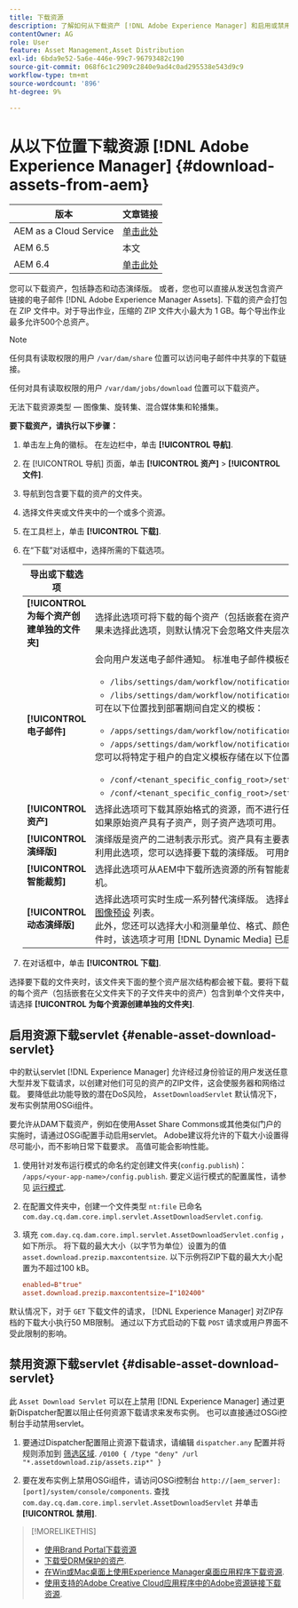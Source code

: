 ```yaml
---
title: 下载资源
description: 了解如何从下载资产 [!DNL Adobe Experience Manager] 和启用或禁用下载功能。
contentOwner: AG
role: User
feature: Asset Management,Asset Distribution
exl-id: 6bda9e52-5a6e-446e-99c7-96793482c190
source-git-commit: 068f6c1c2909c2840e9ad4c0ad295538e543d9c9
workflow-type: tm+mt
source-wordcount: '896'
ht-degree: 9%

---
```


# 从以下位置下载资源 [!DNL Adobe Experience Manager] {#download-assets-from-aem}

| 版本 | 文章链接 |
| -------- | ---------------------------- |
| AEM as a Cloud Service | [单击此处](https://experienceleague.adobe.com/docs/experience-manager-cloud-service/content/assets/manage/download-assets-from-aem.html?lang=en) |
| AEM 6.5 | 本文 |
| AEM 6.4 | [单击此处](https://experienceleague.adobe.com/docs/experience-manager-64/assets/managing/download-assets-from-aem.html?lang=en) |

您可以下载资产，包括静态和动态演绎版。 或者，您也可以直接从发送包含资产链接的电子邮件 [!DNL Adobe Experience Manager Assets]. 下载的资产会打包在 ZIP 文件中。对于导出作业，压缩的 ZIP 文件大小最大为 1 GB。每个导出作业最多允许500个总资产。

>[!NOTE]
>
>任何具有读取权限的用户 `/var/dam/share` 位置可以访问电子邮件中共享的下载链接。
>
>任何对具有读取权限的用户 `/var/dam/jobs/download` 位置可以下载资产。
>
>无法下载资源类型 — 图像集、旋转集、混合媒体集和轮播集。

<!--
OLD content of the above NOTE, changed wrt CQDOC-18661.
>The email recipients must be members of the `dam-users` group to access the ZIP download link in the email message.
>
-->

**要下载资产，请执行以下步骤：**

1. 单击左上角的徽标。 在左边栏中，单击 **[!UICONTROL 导航]**.
1. 在 [!UICONTROL 导航] 页面，单击 **[!UICONTROL 资产]** > **[!UICONTROL 文件]**.
1. 导航到包含要下载的资产的文件夹。
1. 选择文件夹或文件夹中的一个或多个资源。
1. 在工具栏上，单击 **[!UICONTROL 下载]**.
1. 在“下载”对话框中，选择所需的下载选项。

   | 导出或下载选项 | 描述 |
   |---|---|
   | **[!UICONTROL 为每个资产创建单独的文件夹]** | 选择此选项可将下载的每个资产（包括嵌套在资产父文件夹下的子文件夹中的资产）包含到本地计算机上的一个文件夹中。 如果未选择此选项，则默认情况下会忽略文件夹层次结构，并将所有资产下载到本地计算机上的一个文件夹中。 |
   | **[!UICONTROL 电子邮件]** | 会向用户发送电子邮件通知。 标准电子邮件模板在以下位置提供：<ul><li>`/libs/settings/dam/workflow/notification/email/downloadasset`。</li><li>`/libs/settings/dam/workflow/notification/email/transientworkflowcompleted`。</li></ul> 可在以下位置找到部署期间自定义的模板： <ul><li>`/apps/settings/dam/workflow/notification/email/downloadasset`。</li><li>`/apps/settings/dam/workflow/notification/email/transientworkflowcompleted`。</li></ul>您可以将特定于租户的自定义模板存储在以下位置：<ul><li>`/conf/<tenant_specific_config_root>/settings/dam/workflow/notification/email/downloadasset`。</li><li>`/conf/<tenant_specific_config_root>/settings/dam/workflow/notification/email/transientworkflowcompleted`。</li></ul> |
   | **[!UICONTROL 资产]** | 选择此选项可下载其原始格式的资源，而不进行任何演绎版。<br>如果原始资产具有子资产，则子资产选项可用。 |
   | **[!UICONTROL 演绎版]** | 演绎版是资产的二进制表示形式。资产具有主要表示形式 — 已上传文件的表示形式。 它们可以有任意数量的呈现。 <br> 利用此选项，您可以选择要下载的演绎版。 可用的演绎版取决于您选择的资源。 如果资产具有任何演绎版，则该选项可用。 |
   | **[!UICONTROL 智能裁剪]** | 选择此选项可从AEM中下载所选资源的所有智能裁剪演绎版。 将创建包含智能裁剪演绎版的zip文件并将其下载到本地计算机。 |
   | **[!UICONTROL 动态演绎版]** | 选择此选项可实时生成一系列替代演绎版。 选择此选项时，您还可以通过从以下各项中进行选择来选择要动态创建的演绎版 [图像预设](image-presets.md) 列表。 <br>此外，您还可以选择大小和测量单位、格式、颜色空间、分辨率以及任何可选的图像修饰符（如反转图像）。 仅当满足以下条件时，该选项才可用 [!DNL Dynamic Media] 已启用。 |

1. 在对话框中，单击 **[!UICONTROL 下载]**.

选择要下载的文件夹时，该文件夹下面的整个资产层次结构都会被下载。要将下载的每个资产（包括嵌套在父文件夹下的子文件夹中的资产）包含到单个文件夹中，请选择 **[!UICONTROL 为每个资源创建单独的文件夹]**.

## 启用资源下载servlet {#enable-asset-download-servlet}

中的默认servlet [!DNL Experience Manager] 允许经过身份验证的用户发送任意大型并发下载请求，以创建对他们可见的资产的ZIP文件，这会使服务器和网络过载。 要降低此功能导致的潜在DoS风险， `AssetDownloadServlet` 默认情况下，发布实例禁用OSGi组件。

要允许从DAM下载资产，例如在使用Asset Share Commons或其他类似门户的实施时，请通过OSGi配置手动启用servlet。 Adobe建议将允许的下载大小设置得尽可能小，而不影响日常下载要求。 高值可能会影响性能。

1. 使用针对发布运行模式的命名约定创建文件夹(`config.publish`)： `/apps/<your-app-name>/config.publish`. 要定义运行模式的配置属性，请参见 [运行模式](/help/sites-deploying/configure-runmodes.md#defining-configuration-properties-for-a-run-mode).
1. 在配置文件夹中，创建一个文件类型 `nt:file` 已命名 `com.day.cq.dam.core.impl.servlet.AssetDownloadServlet.config`.
1. 填充 `com.day.cq.dam.core.impl.servlet.AssetDownloadServlet.config` ，如下所示。 将下载的最大大小（以字节为单位）设置为的值 `asset.download.prezip.maxcontentsize`. 以下示例将ZIP下载的最大大小配置为不超过100 kB。

   ```conf
   enabled=B"true"
   asset.download.prezip.maxcontentsize=I"102400"
   ```

默认情况下，对于 `GET` 下载文件的请求， [!DNL Experience Manager] 对ZIP存档的下载大小执行50 MB限制。 通过以下方式启动的下载 `POST` 请求或用户界面不受此限制的影响。

## 禁用资源下载servlet {#disable-asset-download-servlet}

此 `Asset Download Servlet` 可以在上禁用 [!DNL Experience Manager] 通过更新Dispatcher配置以阻止任何资源下载请求来发布实例。 也可以直接通过OSGi控制台手动禁用servlet。

1. 要通过Dispatcher配置阻止资源下载请求，请编辑 `dispatcher.any` 配置并将规则添加到 [筛选区域](https://experienceleague.adobe.com/docs/experience-manager-dispatcher/using/configuring/dispatcher-configuration.html#defining-a-filter). `/0100 { /type "deny" /url "*.assetdownload.zip/assets.zip*" }`

1. 要在发布实例上禁用OSGi组件，请访问OSGi控制台 `http://[aem_server]:[port]/system/console/components`. 查找 `com.day.cq.dam.core.impl.servlet.AssetDownloadServlet` 并单击 **[!UICONTROL 禁用]**.

>[!MORELIKETHIS]
>
>* [使用Brand Portal下载资源](https://experienceleague.adobe.com/docs/experience-manager-brand-portal/using/download/brand-portal-download-assets.html)
>* [下载受DRM保护的资产](drm.md).
>* [在Win或Mac桌面上使用Experience Manager桌面应用程序下载资源](https://experienceleague.adobe.com/docs/experience-manager-desktop-app/using/using.html#download-assets).
>* [使用支持的Adobe Creative Cloud应用程序中的Adobe资源链接下载资源](https://helpx.adobe.com/enterprise/using/manage-assets-using-adobe-asset-link.html).

